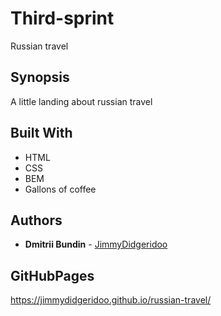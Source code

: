 # Third-sprint
Russian travel

## Synopsis
A little landing about russian travel

## Built With

* HTML
* CSS
* BEM
* Gallons of coffee

## Authors

* **Dmitrii Bundin** - [JimmyDidgeridoo](https://github.com/JimmyDidgeridoo)

## GitHubPages
https://jimmydidgeridoo.github.io/russian-travel/

